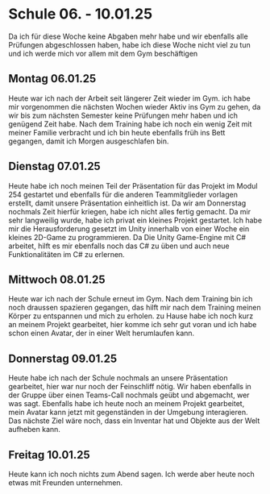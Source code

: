 # Schule 06. - 10.01.25
Da ich für diese Woche keine Abgaben mehr habe und wir ebenfalls alle Prüfungen abgeschlossen haben, habe ich diese Woche nicht viel zu tun und ich werde mich vor allem mit dem Gym
beschäftigen

## Montag 06.01.25
Heute war ich nach der Arbeit seit längerer Zeit wieder im Gym. ich habe mir vorgenommen die nächsten Wochen wieder Aktiv ins Gym zu gehen, da wir bis zum nächsten Semester keine Prüfungen mehr haben
und ich genügend Zeit habe. Nach dem Training habe ich noch ein wenig Zeit mit meiner Familie verbracht und ich bin heute ebenfalls früh ins Bett gegangen, damit ich Morgen ausgeschlafen bin.

## Dienstag 07.01.25
Heute habe ich noch meinen Teil der Präsentation für das Projekt im Modul 254 gestartet und ebenfalls für die anderen Teammitglieder vorlagen erstellt, damit unsere Präsentation einheitlich ist. Da wir am Donnerstag 
nochmals Zeit hierfür kriegen, habe ich nicht alles fertig gemacht. Da mir sehr langweilig wurde, habe ich privat ein kleines Projekt gestartet. Ich habe mir die Herausforderung gesetzt im Unity innerhalb von einer Woche
ein kleines 2D-Game zu programmieren. Da Die Unity Game-Engine mit C# arbeitet, hilft es mir ebenfalls noch das C# zu üben und auch neue Funktionalitäten im C# zu erlernen.

## Mittwoch 08.01.25
Heute war ich nach der Schule erneut im Gym. Nach dem Training bin ich noch draussen spazieren gegangen, das hilft mir nach dem Training meinen Körper zu entspannen und mich zu erholen. 
zu Hause habe ich noch kurz an meinem Projekt gearbeitet, hier komme ich sehr gut voran und ich habe schon einen Avatar, der in einer Welt herumlaufen kann. 

## Donnerstag 09.01.25
Heute habe ich nach der Schule nochmals an unsere Präsentation gearbeitet, hier war nur noch der Feinschliff nötig. Wir haben ebenfalls in der Gruppe über einen Teams-Call nochmals geübt und abgemacht, wer was sagt.
Ebenfalls habe ich heute noch an meinem Projekt gearbeitet, mein Avatar kann jetzt mit gegenständen in der Umgebung interagieren. Das nächste Ziel wäre noch, dass ein Inventar hat und Objekte aus der Welt aufheben kann.

## Freitag 10.01.25
Heute kann ich noch nichts zum Abend sagen. Ich werde aber heute noch etwas mit Freunden unternehmen.